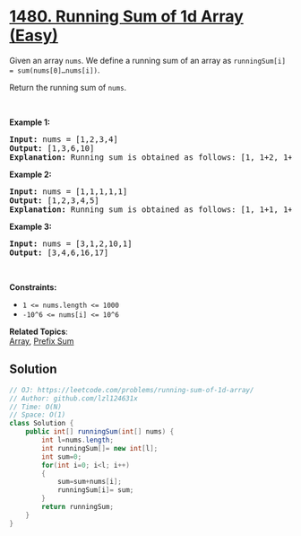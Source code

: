 # [1480. Running Sum of 1d Array (Easy)](https://leetcode.com/problems/running-sum-of-1d-array/)

<p>Given an array <code>nums</code>. We define a running sum of an array as&nbsp;<code>runningSum[i] = sum(nums[0]…nums[i])</code>.</p>

<p>Return the running sum of <code>nums</code>.</p>

<p>&nbsp;</p>
<p><strong>Example 1:</strong></p>

<pre><strong>Input:</strong> nums = [1,2,3,4]
<strong>Output:</strong> [1,3,6,10]
<strong>Explanation:</strong> Running sum is obtained as follows: [1, 1+2, 1+2+3, 1+2+3+4].</pre>

<p><strong>Example 2:</strong></p>

<pre><strong>Input:</strong> nums = [1,1,1,1,1]
<strong>Output:</strong> [1,2,3,4,5]
<strong>Explanation:</strong> Running sum is obtained as follows: [1, 1+1, 1+1+1, 1+1+1+1, 1+1+1+1+1].</pre>

<p><strong>Example 3:</strong></p>

<pre><strong>Input:</strong> nums = [3,1,2,10,1]
<strong>Output:</strong> [3,4,6,16,17]
</pre>

<p>&nbsp;</p>
<p><strong>Constraints:</strong></p>

<ul>
	<li><code>1 &lt;= nums.length &lt;= 1000</code></li>
	<li><code>-10^6&nbsp;&lt;= nums[i] &lt;=&nbsp;10^6</code></li>
</ul>

**Related Topics**:  
[Array](https://leetcode.com/tag/array/), [Prefix Sum](https://leetcode.com/tag/prefix-sum/)

## Solution

```java
// OJ: https://leetcode.com/problems/running-sum-of-1d-array/
// Author: github.com/lzl124631x
// Time: O(N)
// Space: O(1)
class Solution {
    public int[] runningSum(int[] nums) {
        int l=nums.length;
        int runningSum[]= new int[l];
        int sum=0;
        for(int i=0; i<l; i++)
        {
            sum=sum+nums[i];
            runningSum[i]= sum;
        }
        return runningSum;
    }
}
```